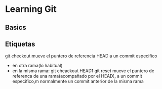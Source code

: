 # Learning Git

## Basics

## Etiquetas

git checkout mueve el puntero de referencia HEAD a un commit especifico

- en otra rama(lo habitual)
- en la misma rama:
  git cheackout HEAD1
  git reset mueve el puntero de referenca de una rama(acompañado por el HEAD), a un commit especifico,m normalmente un commit anterior de la misma rama
